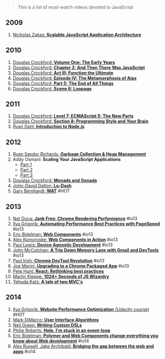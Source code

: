 > This is a list of must-watch videos devoted to JavaScript

## 2009
1. [Nicholas Zakas: **Scalable JavaScript Application Architecture**](https://www.youtube.com/watch?v=vXjVFPosQHw)

## 2010
1. [Douglas Crockford: **Volume One: The Early Years**](https://www.youtube.com/watch?v=JxAXlJEmNMg)
2. [Douglas Crockford: **Chapter 2: And Then There Was JavaScript**](https://www.youtube.com/watch?v=RO1Wnu-xKoY)
3. [Douglas Crockford: **Act III: Function the Ultimate**](https://www.youtube.com/watch?v=ya4UHuXNygM)
4. [Douglas Crockford: **Episode IV: The Metamorphosis of Ajax**](https://www.youtube.com/watch?v=Fv9qT9joc0M)
5. [Douglas Crockford: **Part 5: The End of All Things**](https://www.youtube.com/watch?v=47Ceot8yqeI)
6. [Douglas Crockford: **Scene 6: Loopage**](https://www.youtube.com/watch?v=QgwSUtYSUqA)

## 2011
1. [Douglas Crockford: **Level 7: ECMAScript 5: The New Parts**](https://www.youtube.com/watch?v=UTEqr0IlFKY)
2. [Douglas Crockford: **Section 8: Programming Style and Your Brain**](https://www.youtube.com/watch?v=taaEzHI9xyY)
3. [Ryan Dahl: **Introduction to Node.js**](https://www.youtube.com/watch?v=jo_B4LTHi3I)

## 2012
1. [Ryan Sandor Richards: **Garbage Collection & Heap Management**](http://vimeo.com/45140516)
2. Addy Osmani: **Scaling Your JavaScript Applications** 
	* [Part 1](http://vimeo.com/35924671)
	* [Part 2](http://vimeo.com/35924733) 
	* [Part 3](http://vimeo.com/35990666)
3. [Douglas Crockford: **Monads and Gonads**](http://youtu.be/dkZFtimgAcM)
4. [John-David Dalton: **Lo-Dash**](https://www.youtube.com/watch?v=dpPy4f_SeEk)
5. [Gary Bernhardt: **WAT**](https://www.destroyallsoftware.com/talks/wat) #HOT

## 2013
1. [Nat Duca: **Jank Free: Chrome Rendering Performance**](https://www.youtube.com/watch?v=n8ep4leoN9A&feature=youtu.be) #io13
2. [Ilya Grigorik: **Automating Performance Best Practices with PageSpeed**](https://www.youtube.com/watch?v=uR5urTx8S4E&feature=youtu.be) #io13
3. [Eric Bidelman: **Web Components**](https://www.youtube.com/watch?v=fqULJBBEVQE&feature=youtu.be) #io13
4. [Alex Komoroske: **Web Components in Action**](https://www.youtube.com/watch?v=0g0oOOT86NY&feature=youtu.be) #io13
5. [Paul Lewis: **Device Agnostic Development**](https://www.youtube.com/watch?v=055ekKZk7mc&feature=youtu.be) #io13
6. [John McCutchan: **A Trip Down Memory Lane with Gmail and DevTools**](https://www.youtube.com/watch?v=x9Jlu_h_Lyw&feature=youtu.be) #io13
7. [Paul Irish: **Chrome DevTool Revolution**](https://www.youtube.com/watch?v=x6qe_kVaBpg&feature=youtu.be) #io13
8. [Joe Marini: **Upgrading to a Chrome Packaged App**](https://www.youtube.com/watch?v=e0W2szZ2qhg&feature=youtu.be) #io13
9. [Pete Hunt: **React: Rethinking best practices**](https://www.youtube.com/watch?v=x7cQ3mrcKaY)
10. [Martin Kleppe: **1024+ Seconds of JS Wizardry**](https://www.youtube.com/watch?v=RTxtiLp1C8Y)
11. [Yehuda Katz: **A tale of two MVC's**](https://www.youtube.com/watch?v=s1dhXamEAKQ)

## 2014
1. [Ilya Grigorik: **Website Performance Optimization** (Udacity course)](https://www.udacity.com/course/ud884) #HOT
2. [Mark DiMarco: **User Interface Algorithms**](https://www.youtube.com/watch?v=90NsjKvz9Ns&index=2&list=PL37ZVnwpeshFXOP2lqCUykYPXYNsK_fgN)
3. [Neil Green: **Writing Custom DSLs**](https://www.youtube.com/watch?v=lm4jEcnWeKI&index=11&list=PL37ZVnwpeshFXOP2lqCUykYPXYNsK_fgN)
4. [Philip Roberts: **Help, I'm stuck in an event-loop**](http://vimeo.com/96425312)
5. [Eric Bidelman: **Polymer and Web Components change everything you know about Web development**](https://www.youtube.com/watch?v=8OJ7ih8EE7s) #io14 
6. [Alex Russell, Jake Archibald: **Bridging the gap between the web and apps**](https://www.youtube.com/watch?v=_yy0CDLnhMA) #io14

